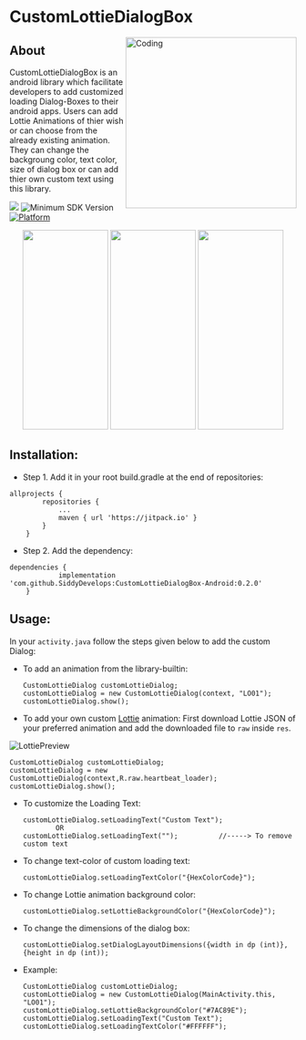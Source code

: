 # CustomLottieDialogBox
<img align="right" alt="Coding" width="300" height="300" src="https://user-images.githubusercontent.com/72121163/135441308-2fd004ca-caaf-4b7f-b760-a29c5aecbe46.gif">

## About
CustomLottieDialogBox is an android library which facilitate developers to add customized loading Dialog-Boxes to their android apps. Users can add Lottie Animations of thier wish or can choose from the already existing animation. They can change the backgroung color, text color, size of dialog box or can add thier own custom text using this library.

[![](https://jitpack.io/v/SiddyDevelops/CustomLottieDialogBox-Android.svg)](https://jitpack.io/#SiddyDevelops/CustomLottieDialogBox-Android)
![Minimum SDK Version](https://img.shields.io/badge/minSdkVersion-23-brightgreen)
[![Platform](https://img.shields.io/badge/platform-android-green.svg)](http://developer.android.com/index.html)

<p align="center">
  <img width="150" height="350" src="https://user-images.githubusercontent.com/72121163/135487978-925d83ef-6745-4b34-8081-6d916083293d.gif">  
  <img width="150" height="350" src="https://user-images.githubusercontent.com/72121163/135488088-67315429-f074-4f3c-8735-017e85baa634.gif">
  <img width="150" height="350" src="https://user-images.githubusercontent.com/72121163/135488105-abbbf44b-bfd7-4cfb-ab2f-a1bd18af5d42.gif">
</p>

## Installation:
- Step 1. Add it in your root build.gradle at the end of repositories:
```
allprojects {
		repositories {
			...
			maven { url 'https://jitpack.io' }
		}
	}
```
- Step 2. Add the dependency:
```
dependencies {
	        implementation 'com.github.SiddyDevelops:CustomLottieDialogBox-Android:0.2.0'
	}
```
## Usage:
In your ```activity.java``` follow the steps given below to add the custom Dialog:
- To add an animation from the library-builtin:

 	```
	CustomLottieDialog customLottieDialog;
	customLottieDialog = new CustomLottieDialog(context, "LO01");
	customLottieDialog.show();
	```
- To add your own custom <a href="https://lottiefiles.com/">Lottie</a> animation:
	First download Lottie JSON of your preferred animation and add the downloaded file to ``raw`` inside ``res``.
	
![LottiePreview](https://user-images.githubusercontent.com/72121163/135556267-52d16179-3c38-490c-9857-7d5bbbd61c3d.PNG)

	CustomLottieDialog customLottieDialog;
	customLottieDialog = new CustomLottieDialog(context,R.raw.heartbeat_loader);
	customLottieDialog.show();

- To customize the Loading Text:

	```
	customLottieDialog.setLoadingText("Custom Text");
			OR
	customLottieDialog.setLoadingText("");          //-----> To remove custom text
	```
- To change text-color of custom loading text:
	
	```
	customLottieDialog.setLoadingTextColor("{HexColorCode}");
	```

- To change Lottie animation background color:
	```
	customLottieDialog.setLottieBackgroundColor("{HexColorCode}");
	```
	
- To change the dimensions of the dialog box:
	
	```
	customLottieDialog.setDialogLayoutDimensions({width in dp (int)},{height in dp (int));
	```
	
- Example:
	
	```
	CustomLottieDialog customLottieDialog;
	customLottieDialog = new CustomLottieDialog(MainActivity.this, "LO01");
	customLottieDialog.setLottieBackgroundColor("#7AC89E");
	customLottieDialog.setLoadingText("Custom Text");
	customLottieDialog.setLoadingTextColor("#FFFFFF");
	```

